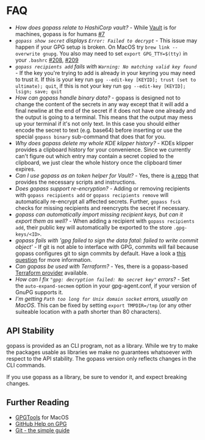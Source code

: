 # FAQ

* *How does gopass relate to HashiCorp vault?* - While [Vault](https://www.vaultproject.io/) is for machines, gopass is for humans [#7](https://github.com/gopasspw/gopass/issues/7)
* *`gopass show secret` displays `Error: Failed to decrypt`* - This issue may happen if your GPG setup is broken. On MacOS try `brew link --overwrite gnupg`. You also may need to set `export GPG_TTY=$(tty)` in your `.bashrc` [#208](https://github.com/gopasspw/gopass/issues/208), [#209](https://github.com/gopasspw/gopass/issues/209)
* *`gopass recipients add` fails with `Warning: No matching valid key found`* - If the key you're trying to add is already in your keyring you may need to trust it. If this is your key run `gpg --edit-key [KEYID]; trust (set to ultimate); quit`, if this is not your key run `gpg --edit-key [KEYID]; lsign; save; quit`
* *How can gopass handle binary data?* - gopass is designed not to change the content of the secrets in any way except that it will add a final newline at the end of the secret if it does not have one already and the output is going to a terminal. This means that the output may mess up your terminal if it's not only text. In this case you should either encode the secret to text (e.g. base64) before inserting or use the special `gopass binary` sub-command that does that for you.
* *Why does gopass delete my whole KDE klipper history?* - KDEs klipper provides a clipboard history for your convenience. Since we currently can't figure out which entry may contain a secret copied to the clipboard, we just clear the whole history once the clipboard timer expires.
* *Can I use gopass as an token helper for Vault?* - Yes, there is [a repo](https://github.com/frntn/vault-token-helper-gopass) that provides the necessary scripts and instructions.
* *Does gopass support re-encryption?* - Adding or removing recipients with `gopass recipients add` or `gopass recipients remove` will automatically re-encrypt all affected secrets. Further, `gopass fsck` checks for missing recipients and reencrypts the secret if necessary.
* *gopass can automatically import missing recipient keys, but can it export them as well?* - When adding a recipient with `gopass recipients add`, their public key will automatically be exported to the store `.gpg-keys/<ID>`.
* *gopass fails with 'gpg failed to sign the data fatal: failed to write commit object'* - If git is not able to interface with GPG, commits will fail because gopass configures git to sign commits by default. Have a look a [this question](https://stackoverflow.com/questions/39494631/gpg-failed-to-sign-the-data-fatal-failed-to-write-commit-object-git-2-10-0) for more information.
* *Can gopass be used with Terraform?* - Yes, there is a gopass-based [Terraform provider](https://github.com/camptocamp/terraform-provider-pass) available.
* *How can I fix `"gpg: decryption failed: No secret key"` errors?* - Set the `auto-expand-secmem` option in your gpg-agent.conf, if your version of GnuPG supports it.
* *I'm getting `Path too long for Unix domain socket` errors, usually on MacOS*. This can be fixed by setting `export TMPDIR=/tmp` (or any other suiteable location with a path shorter than 80 characters).

## API Stability

gopass is provided as an CLI program, not as a library. While we try to make the packages usable as libraries we make no guarantees whatsoever with respect to the API stability. The gopass version only reflects changes in the CLI commands.

If you use gopass as a library, be sure to vendor it, and expect breaking changes.

## Further Reading

* [GPGTools](https://gpgtools.org/) for MacOS
* [GitHub Help on GPG](https://help.github.com/articles/signing-commits-with-gpg/)
* [Git - the simple guide](http://rogerdudler.github.io/git-guide/)
